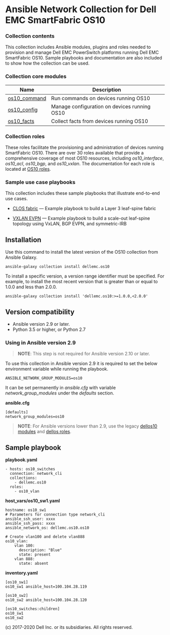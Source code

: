 # Ansible Network Collection for Dell EMC SmartFabric OS10

### Collection contents
This collection includes Ansible modules, plugins and roles needed to provision and manage Dell EMC PowerSwitch platforms running Dell EMC SmartFabric OS10. Sample playbooks and documentation are also included to show how the collection can be used.

### Collection core modules

Name | Description
--- | ---
[os10_command](https://github.com/ansible-collections/dellemc.os10/blob/master/docs/dellemc.os10.os10_command_module.rst)| Run commands on devices running OS10
[os10_config](https://github.com/ansible-collections/dellemc.os10/blob/master/docs/dellemc.os10.os10_config_module.rst)| Manage configuration on devices running OS10
[os10_facts](https://github.com/ansible-collections/dellemc.os10/blob/master/docs/dellemc.os10.os10_facts_module.rst)| Collect facts from devices running OS10

### Collection roles
These roles facilitate the provisioning and administration of devices running SmartFabric OS10. There are over 30 roles available that provide a comprehensive coverage of most OS10 resources, including *os10_interface*, *os10_acl*, *os10_bgp*, and *os10_vxlan*. The documentation for each role is located at [OS10 roles](https://github.com/ansible-collections/dellemc.os10/blob/master/docs/roles.rst).

### Sample use case playbooks
This collection includes these sample playbooks that illustrate end-to-end use cases.

- [CLOS fabric](https://github.com/ansible-collections/dellemc.os10/blob/master/playbooks/clos_fabric_ebgp/README.md) — Example playbook to build a Layer 3 leaf-spine fabric

- [VXLAN EVPN](https://github.com/ansible-collections/dellemc.os10/blob/master/playbooks/vxlan_evpn/README.md) — Example playbook to build a scale-out leaf-spine topology using VxLAN, BGP EVPN, and symmetric-IRB

## Installation
Use this command to install the latest version of the OS10 collection from Ansible Galaxy.

    ansible-galaxy collection install dellemc.os10

To install a specific version, a version range identifier must be specified. For example, to install the most recent version that is greater than or equal to 1.0.0 and less than 2.0.0.

    ansible-galaxy collection install 'dellemc.os10:>=1.0.0,<2.0.0'

## Version compatibility
* Ansible version 2.9 or later.
* Python 3.5 or higher, or Python 2.7

### Using in Ansible version 2.9
> **NOTE**: This step is not required for Ansible version 2.10 or later.

To use this collection in Ansible version 2.9 it is required to set the below environment variable while running the playbook.

    ANSIBLE_NETWORK_GROUP_MODULES=os10

It can be set permanently in *ansible.cfg* with variable *network_group_modules* under the *defaults* section.

**ansible.cfg**

    [defaults]
    network_group_modules=os10  

> **NOTE**: For Ansible versions lower than 2.9, use the legacy [dellos10 modules](https://ansible-dellos-docs.readthedocs.io/en/latest/modules.html#os10-modules) and [dellos roles](https://ansible-dellos-docs.readthedocs.io/en/latest/roles.html).

## Sample playbook

**playbook.yaml**

    - hosts: os10_switches
      connection: network_cli
      collections:
        - dellemc.os10
      roles:
        - os10_vlan

**host_vars/os10_sw1.yaml**

    hostname: os10_sw1
    # Parameters for connection type network_cli
    ansible_ssh_user: xxxx
    ansible_ssh_pass: xxxx
    ansible_network_os: dellemc.os10.os10

    # Create vlan100 and delete vlan888
    os10_vlan:
        vlan 100:
          description: "Blue"
          state: present
        vlan 888:
          state: absent

**inventory.yaml**

    [os10_sw1]
    os10_sw1 ansible_host=100.104.28.119

    [os10_sw2]
    os10_sw2 ansible_host=100.104.28.120

    [os10_switches:children]
    os10_sw1
    os10_sw2


(c) 2017-2020 Dell Inc. or its subsidiaries. All rights reserved.


